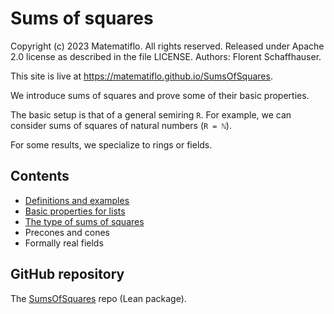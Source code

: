 # Sums of squares

Copyright (c) 2023 Matematiflo. All rights reserved.
Released under Apache 2.0 license as described in the file LICENSE.
Authors: Florent Schaffhauser.

This site is live at <https://matematiflo.github.io/SumsOfSquares>.

We introduce sums of squares and prove some of their basic properties.

The basic setup is that of a general semiring `R`. For example, we can consider sums of squares of natural numbers (`R = ℕ`).

For some results, we specialize to rings or fields.

## Contents

- [Definitions and examples](SumSq/Defs.html)
- [Basic properties for lists](SumSq/List.html)
- [The type of sums of squares](SumSq/Basic.html)
- Precones and cones
- Formally real fields

## GitHub repository

The [SumsOfSquares](https://github.com/matematiflo/SumsOfSquares) repo (Lean package).
